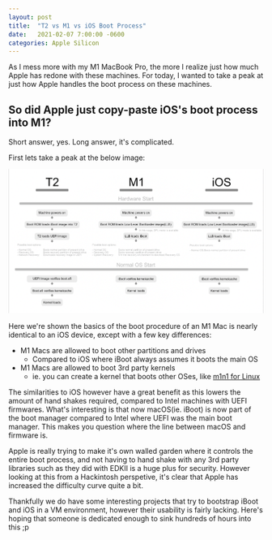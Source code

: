 ```yaml
---
layout: post
title:  "T2 vs M1 vs iOS Boot Process"
date:   2021-02-07 7:00:00 -0600
categories: Apple Silicon
---
```


As I mess more with my M1 MacBook Pro, the more I realize just how much Apple has redone with these machines. For today, I wanted to take a peak at just how Apple handles the boot process on these machines.

## So did Apple just copy-paste iOS's boot process into M1?

Short answer, yes. Long answer, it's complicated. 

First lets take a peak at the below image:

![](/images/posts/2021-02-07-BOOT/basic-boot.png)

Here we're shown the basics of the boot procedure of an M1 Mac is nearly identical to an iOS device, except with a few key differences:

* M1 Macs are allowed to boot other partitions and drives
  * Compared to iOS where iBoot always assumes it boots the main OS
* M1 Macs are allowed to boot 3rd party kernels
  * ie. you can create a kernel that boots other OSes, like [m1n1 for Linux](https://github.com/AsahiLinux/m1n1)
  
The similarities to iOS however have a great benefit as this lowers the amount of hand shakes required, compared to Intel machines with UEFI firmwares. What's interesting is that now macOS(ie. iBoot) is now part of the boot manager compared to Intel where UEFI was the main boot manager. This makes you question where the line between macOS and firmware is.

Apple is really trying to make it's own walled garden where it controls the entire boot process, and not having to hand shake with any 3rd party libraries such as they did with EDKII is a huge plus for security. However looking at this from a Hackintosh perspetive, it's clear that Apple has increased the difficulty curve quite a bit.

Thankfully we do have some interesting projects that try to bootstrap iBoot and iOS in a VM environment, however their usability is fairly lacking. Here's hoping that someone is dedicated enough to sink hundreds of hours into this ;p





